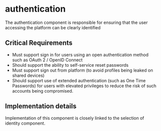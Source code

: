 # authentication

The authentication component is responsible for ensuring that the user accessing the platform can be clearly identified

## Critical Requirements

* Must support sign in for users using an open authentication method such as OAuth 2 / OpenID Connect
* Should support the ability to self-service reset passwords 
* Must support sign out from platform \(to avoid profiles being leaked on shared devices\)
* Should support use of extended authentication \(such as One Time Passwords\) for users with elevated privileges to reduce the risk of such accounts being compromised.

## Implementation details

Implementation of this component is closely linked to the selection of identity component.





